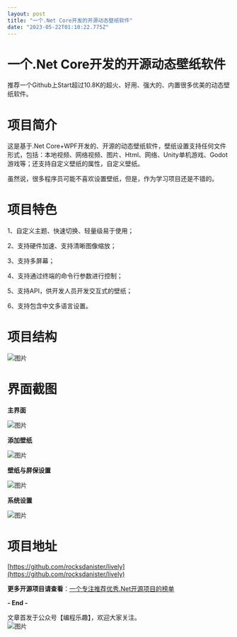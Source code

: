 ```yaml
---
layout: post
title: "一个.Net Core开发的开源动态壁纸软件"
date: "2023-05-22T01:10:22.775Z"
---
```

一个.Net Core开发的开源动态壁纸软件
======================

推荐一个Github上Start超过10.8K的超火、好用、强大的、内置很多优美的动态壁纸软件。

**项目简介**
========

这是基于.Net Core+WPF开发的、开源的动态壁纸软件，壁纸设置支持任何文件形式，包括：本地视频、网络视频、图片、Html、网络、Unity单机游戏、Godot游戏等；还支持自定义壁纸的属性，自定义壁纸。

虽然说，很多程序员可能不喜欢设置壁纸，但是，作为学习项目还是不错的。

**项目特色**
========

1、自定义主题、快速切换、轻量级易于使用；

2、支持硬件加速、支持清晰图像缩放；

3、支持多屏幕；

4、支持通过终端的命令行参数进行控制；

5、支持API，供开发人员开发交互式的壁纸；

6、支持包含中文多语言设置。

****项目结构****
============

![图片](https://img2023.cnblogs.com/blog/93789/202305/93789-20230522074906993-165722043.png)

**界面截图**
========

**主界面**

![图片](https://img2023.cnblogs.com/blog/93789/202305/93789-20230522074907087-1701263711.png)

**添加壁纸**

![图片](https://img2023.cnblogs.com/blog/93789/202305/93789-20230522074907045-1643099467.png)

**壁纸与屏保设置**

![图片](https://img2023.cnblogs.com/blog/93789/202305/93789-20230522074907055-556523533.png)

**系统设置**

![图片](https://img2023.cnblogs.com/blog/93789/202305/93789-20230522074907001-2035764788.png)

**项目地址**
========

[https://github.com/rocksdanister/lively](https://github.com/rocksdanister/lively)

**更多开源项目请查看**：[一个专注推荐优秀.Net开源项目的榜单](https://github.com/bianchenglequ/NetCodeTop)

**\- End -**

文章首发于公众号【编程乐趣】，欢迎大家关注。  
![图片](https://img2020.cnblogs.com/blog/93789/202105/93789-20210520132522800-1532644404.jpg)